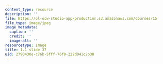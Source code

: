 ```yaml
---
content_type: resource
description: ''
file: https://ol-ocw-studio-app-production.s3.amazonaws.com/courses/15-s21-nuts-and-bolts-of-business-plans-january-iap-2014/2790430ec76b5fff76f0222d941c2b38_Slide37.JPG
file_type: image/jpeg
image_metadata:
  caption: ''
  credit: ''
  image-alt: ''
resourcetype: Image
title: 1.1 slide 37
uid: 2790430e-c76b-5fff-76f0-222d941c2b38
---
```

